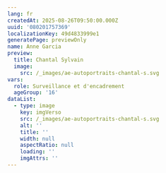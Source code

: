 ```yaml
---
lang: fr
createdAt: 2025-08-26T09:50:00.000Z
uuid: '080201757369'
localizationKey: 49d4833999e1
generatePage: previewOnly
name: Anne Garcia
preview:
  title: Chantal Sylvain
  image:
    src: /_images/ae-autoportraits-chantal-s.svg
vars:
  role: Surveillance et d'encadrement
  ageGroup: '16'
dataList:
  - type: image
    key: imgVerso
    src: /_images/ae-autoportraits-chantal-s.svg
    alt: ''
    title: ''
    width: null
    aspectRatio: null
    loading: ''
    imgAttrs: ''
---
```



